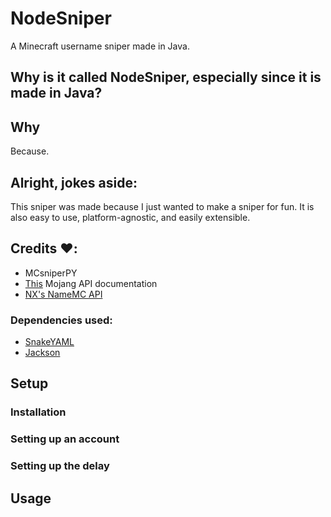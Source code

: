 # NodeSniper

A Minecraft username sniper made in Java.

## Why is it called NodeSniper, especially since it is made in Java?

## Why

Because.

## Alright, jokes aside:

This sniper was made because I just wanted to make a sniper for fun. It is also easy to use, platform-agnostic, and easily extensible.

## Credits ❤️:

- MCsniperPY
- [This](https://mojang-api-docs.netlify.app/) Mojang API documentation
- [NX's NameMC API](https://api.nathan.cx/)

### Dependencies used:

- [SnakeYAML](https://mvnrepository.com/artifact/org.yaml/snakeyaml)
- [Jackson](https://github.com/FasterXML/jackson)

## Setup

### Installation

### Setting up an account

### Setting up the delay


## Usage
